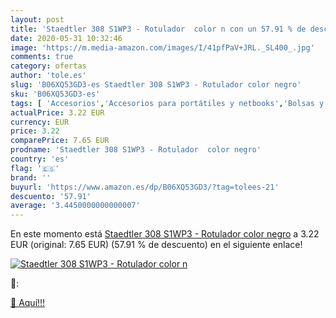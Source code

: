 ```yaml
---
layout: post
title: 'Staedtler 308 S1WP3 - Rotulador  color n con un 57.91 % de descuento'
date: 2020-05-31 10:32:46
image: 'https://m.media-amazon.com/images/I/41pfPaV+JRL._SL400_.jpg'
comments: true
category: ofertas
author: 'tole.es'
slug: 'B06XQ53GD3-es Staedtler 308 S1WP3 - Rotulador color negro'
sku: 'B06XQ53GD3-es'
tags: [ 'Accesorios','Accesorios para portátiles y netbooks','Bolsas y fundas para portátiles y netbooks','Bolígrafos, lápices y útiles de escritura','Fundas blandas para portátiles y netbooks','Informática','Oficina y papelería','Rotuladores permanentes','Rotuladores y subrayadores','rotulador', ]
actualPrice: 3.22 EUR
currency: EUR
price: 3.22
comparePrice: 7.65 EUR
prodname: 'Staedtler 308 S1WP3 - Rotulador  color negro'
country: 'es'
flag: '🇪🇸'
brand: ''
buyurl: 'https://www.amazon.es/dp/B06XQ53GD3/?tag=tolees-21'
descuento: '57.91'
average: '3.4450000000000007'
---
```


En este momento está [Staedtler 308 S1WP3 - Rotulador  color negro](https://www.amazon.es/dp/B06XQ53GD3/?tag=tolees-21) a 3.22 EUR (original: 7.65 EUR) (57.91 %  de descuento) en el siguiente enlace!

[![Staedtler 308 S1WP3 - Rotulador  color n](https://m.media-amazon.com/images/I/41pfPaV+JRL._SL400_.jpg)](https://www.amazon.es/dp/B06XQ53GD3/?tag=tolees-21)

🔎:


[🛒 Aquí!!!](https://www.amazon.es/dp/B06XQ53GD3/?tag=tolees-21)

